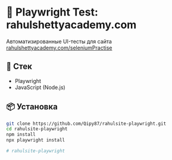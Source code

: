 # 🧪 Playwright Test: rahulshettyacademy.com

Автоматизированные UI-тесты для сайта [rahulshettyacademy.com/seleniumPractise](https://rahulshettyacademy.com/seleniumPractise/#/)

## 🔧 Стек

- Playwright
- JavaScript (Node.js)

## 📦 Установка

```bash
git clone https://github.com/Qipy87/rahulsite-playwright.git
cd rahulsite-playwright
npm install
npx playwright install

# rahulsite-playwright